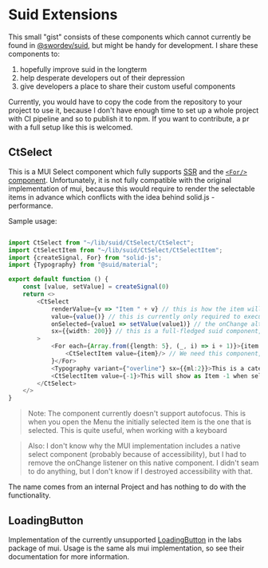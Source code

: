 # Suid Extensions

This small "gist" consists of these components which cannot currently be found in [@swordev/suid](https://github.com/swordev/suid), but might be handy for development. I share these components to:
1. hopefully improve suid in the longterm
2. help desperate developers out of their depression
3. give developers a place to share their custom useful components

Currently, you would have to copy the code from the repository to your project to use it, because I don't have enough time to set up a whole project with CI pipeline and so to publish it to npm. If you want to contribute, a pr with a full setup like this is welcomed.

## CtSelect

This is a MUI Select component which fully supports [SSR](https://github.com/swordev/suid/issues/268) and the [`<For/>` component](https://github.com/swordev/suid/issues/223). Unfortunately, it is not fully compatible with the original implementation of mui, because this would require to render the selectable items in advance which conflicts with the idea behind solid.js - performance.

Sample usage:
```typescript jsx

import CtSelect from "~/lib/suid/CtSelect/CtSelect";
import CtSelectItem from "~/lib/suid/CtSelect/CtSelectItem";
import {createSignal, For} from "solid-js";
import {Typography} from "@suid/material";

export default function () {
    const [value, setValue] = createSignal(0)
    return <>
        <CtSelect
            renderValue={v => "Item " + v} // this is how the item will be rendered in the component when selected, you can return JSX there
            value={value()} // this is currently only required to execute renderValue, but might be used in future for autofocus too
            onSelected={value1 => setValue(value1)} // the onChange alternative which only provides the newValue
            sx={{width: 200}} // this is a full-fledged suid component, so we have similar customization options
        >
            <For each={Array.from({length: 5}, (_, i) => i + 1)}>{item =>
                <CtSelectItem value={item}/> // We need this component, because it registers in the context of the CtSelect to forward click events
            }</For>
            <Typography variant={"overline"} sx={{ml:2}}>This is a category</Typography> {/*Will only be rendered in the popup as in the mui implementation*/}
            <CtSelectItem value={-1}>This will show as Item -1 when selected</CtSelectItem> {/*Per default, the `renderValue` function of the parent CtSelect will be used, but you can also override it by passing your own implementation*/}
        </CtSelect>
    </>
}


```

> Note: The component currently doesn't support autofocus. This is when you open the Menu the initially selected item is the one that is selected. This is quite useful, when working with a keyboard

> Also: I don't know why the MUI implementation includes a native select component (probably because of accessibility), but I had to remove the onChange listener on this native component. I didn't seam to do anything, but I don't know if I destroyed accessibility with that.

The name comes from an internal Project and has nothing to do with the functionality.


## LoadingButton

Implementation of the currently unsupported [LoadingButton](https://mui.com/material-ui/api/loading-button/) in the labs package of mui. Usage is the same als mui implementation, so see their documentation for more information.
